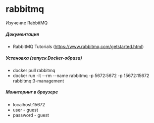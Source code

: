 # rabbitmq
Изучение RabbitMQ
##### Документация
* RabbitMQ Tutorials (https://www.rabbitmq.com/getstarted.html)
##### Установка (запуск Docker-образа)
* docker pull rabbitmq
* docker run -it --rm --name rabbitmq -p 5672:5672 -p 15672:15672 rabbitmq:3-management
##### Мониторинг в браузере
* localhost:15672 
* user - guest
* password - guest
